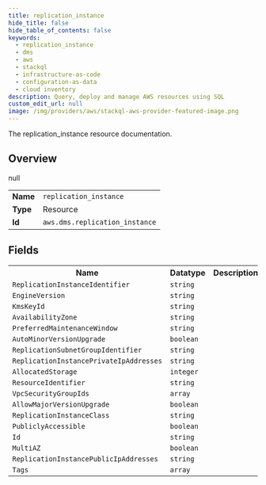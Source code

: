 ```yaml
---
title: replication_instance
hide_title: false
hide_table_of_contents: false
keywords:
  - replication_instance
  - dms
  - aws
  - stackql
  - infrastructure-as-code
  - configuration-as-data
  - cloud inventory
description: Query, deploy and manage AWS resources using SQL
custom_edit_url: null
image: /img/providers/aws/stackql-aws-provider-featured-image.png
---
```

The replication_instance resource documentation.

## Overview
<table><tbody>
<tr><td><b>Name</b></td><td><code>replication_instance</code></td></tr>
<tr><td><b>Type</b></td><td>Resource</td></tr>
null
<tr><td><b>Id</b></td><td><code>aws.dms.replication_instance</code></td></tr>
</tbody></table>

## Fields
<table><tbody>
<tr><th>Name</th><th>Datatype</th><th>Description</th></tr>
<tr><td><code>ReplicationInstanceIdentifier</code></td><td><code>string</code></td><td></td></tr><tr><td><code>EngineVersion</code></td><td><code>string</code></td><td></td></tr><tr><td><code>KmsKeyId</code></td><td><code>string</code></td><td></td></tr><tr><td><code>AvailabilityZone</code></td><td><code>string</code></td><td></td></tr><tr><td><code>PreferredMaintenanceWindow</code></td><td><code>string</code></td><td></td></tr><tr><td><code>AutoMinorVersionUpgrade</code></td><td><code>boolean</code></td><td></td></tr><tr><td><code>ReplicationSubnetGroupIdentifier</code></td><td><code>string</code></td><td></td></tr><tr><td><code>ReplicationInstancePrivateIpAddresses</code></td><td><code>string</code></td><td></td></tr><tr><td><code>AllocatedStorage</code></td><td><code>integer</code></td><td></td></tr><tr><td><code>ResourceIdentifier</code></td><td><code>string</code></td><td></td></tr><tr><td><code>VpcSecurityGroupIds</code></td><td><code>array</code></td><td></td></tr><tr><td><code>AllowMajorVersionUpgrade</code></td><td><code>boolean</code></td><td></td></tr><tr><td><code>ReplicationInstanceClass</code></td><td><code>string</code></td><td></td></tr><tr><td><code>PubliclyAccessible</code></td><td><code>boolean</code></td><td></td></tr><tr><td><code>Id</code></td><td><code>string</code></td><td></td></tr><tr><td><code>MultiAZ</code></td><td><code>boolean</code></td><td></td></tr><tr><td><code>ReplicationInstancePublicIpAddresses</code></td><td><code>string</code></td><td></td></tr><tr><td><code>Tags</code></td><td><code>array</code></td><td></td></tr>
</tbody></table>